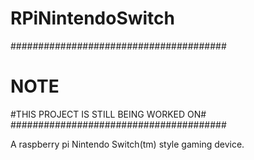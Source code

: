 # RPiNintendoSwitch

#######################################
#                 NOTE                #
#THIS PROJECT IS STILL BEING WORKED ON#
#######################################

A raspberry pi Nintendo Switch(tm) style gaming device.
